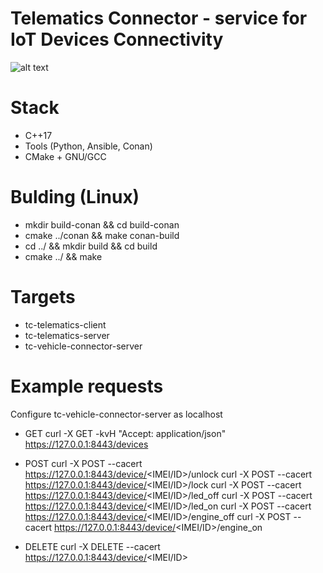 # Telematics Connector - service for IoT Devices Connectivity
![alt text](https://i.ibb.co/hgtM5tt/Screenshot-from-2022-06-22-20-52-34.png)

# Stack
 - C++17 
 - Tools (Python, Ansible, Conan)
 - CMake + GNU/GCC

# Bulding (Linux)
* mkdir build-conan && cd build-conan
* cmake ../conan && make conan-build
* cd ../ && mkdir build && cd build
* cmake ../ && make

# Targets
* tc-telematics-client
* tc-telematics-server
* tc-vehicle-connector-server

# Example requests
Configure tc-vehicle-connector-server as localhost
* GET
curl -X GET -kvH "Accept: application/json" https://127.0.0.1:8443/devices

* POST
curl -X POST --cacert <cert> https://127.0.0.1:8443/device/<IMEI/ID>/unlock
curl -X POST --cacert <cert> https://127.0.0.1:8443/device/<IMEI/ID>/lock
curl -X POST --cacert <cert> https://127.0.0.1:8443/device/<IMEI/ID>/led_off
curl -X POST --cacert <cert> https://127.0.0.1:8443/device/<IMEI/ID>/led_on
curl -X POST --cacert <cert> https://127.0.0.1:8443/device/<IMEI/ID>/engine_off
curl -X POST --cacert <cert> https://127.0.0.1:8443/device/<IMEI/ID>/engine_on

* DELETE
curl -X DELETE --cacert <cert> https://127.0.0.1:8443/device/<IMEI/ID>
